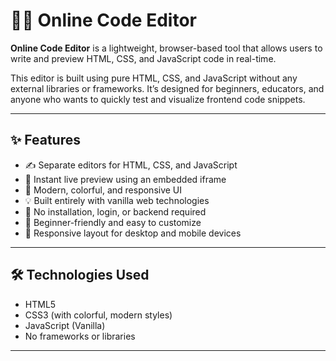 # 🧑‍💻 Online Code Editor

**Online Code Editor** is a lightweight, browser-based tool that allows users to write and preview HTML, CSS, and JavaScript code in real-time.

This editor is built using pure HTML, CSS, and JavaScript without any external libraries or frameworks. It’s designed for beginners, educators, and anyone who wants to quickly test and visualize frontend code snippets.

---

## ✨ Features

- ✍️ Separate editors for HTML, CSS, and JavaScript
- 🔁 Instant live preview using an embedded iframe
- 🎨 Modern, colorful, and responsive UI
- 💡 Built entirely with vanilla web technologies
- 🚫 No installation, login, or backend required
- 🧠 Beginner-friendly and easy to customize
- 📱 Responsive layout for desktop and mobile devices

---

## 🛠️ Technologies Used

- HTML5
- CSS3 (with colorful, modern styles)
- JavaScript (Vanilla)
- No frameworks or libraries

---
